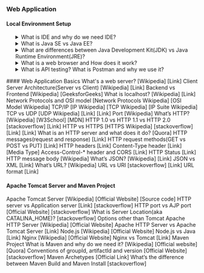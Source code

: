 ### Web Application
#### Local Environment Setup
<ul> 
<details>
<summary>What is IDE and why do we need IDE?</summary>
    <ul>
        <li>Integrated Development Environment</li>
        <li>Quickly navigating to a type without needing to worry about namespace, project etc</li>
        <li>Navigating to members by treating them as hyperlinks</li>
        <li>Autocompletion when you can't remember the names of all members by heart</li>
        <li>Automatic code generation</li>
        <li>Refactoring (massive one)</li>
        <li>Organise imports (automatically adding appropriate imports in Java, using directives in C#)</li>
        <li>Warning-as-you-type (i.e. some errors don't even require a compile cycle)</li>
        <li>Hovering over something to see the docs</li>
        <li>Keeping a view of files, errors/warnings/console/unit tests etc and source code all on the screen at the same time in a useful way</li>
        <li>Ease of running unit tests from the same window</li>
        <li>Integrated debugging</li>
        <li>Integrated source control</li>
        <li>Navigating to where a compile-time error or run-time exception occurred directly from the error details.</li>
    </ul> 
</details>

<details>
<summary>What is Java SE vs Java EE?</summary>
    <ul>
        <li>Java Platform, Standard Edition (Java SE) is a computing platform for development and deployment of portable code for desktop and server environments.</li>
        <li>Jakarta EE, formerly Java Platform, Enterprise Edition (Java EE) and Java 2 Platform, Enterprise Edition (J2EE) is a set of specifications, extending Java SE 8 with specifications for enterprise features such as distributed computing and web services. </li>
        <li>Java ME = Micro Edition. </li>
    </ul> 
</details>

<details>
<summary>What are differences between Java Development Kit(JDK) vs Java Runtime Environment(JRE)?</summary>
    <ul>
        <li>The JRE is the Java Runtime Environment. It is a package of everything necessary to run a compiled Java program, including the Java Virtual Machine (JVM), the Java Class Library, the java command, and other infrastructure. However, it cannot be used to create new programs.</li>
        <li>The JDK is the Java Development Kit, the full-featured SDK for Java. It has everything the JRE has, but also the compiler (javac) and tools (like javadoc and jdb). It is capable of creating and compiling programs.</li>
    </ul> 
</details>

<details>
<summary>What is a web browser and How does it work?</summary>
    <ul>
        <li>A web browser (commonly referred to as a browser) is a software application for accessing (locate, retrieve and display) information on the World Wide Web.</li>
        <li>As a client/server model, the browser is the client run on a computer that contacts the Web server and requests information. The Web server sends the information back to the Web browser which displays the results on the computer or other Internet-enabled device that supports a browser. </li>
    </ul> 
</details>

<details>
<summary>What is API testing? What is Postman and why we use it? </summary>
    <ul>
        <li>API testing is a type of software testing that involves testing application programming interfaces (APIs) directly and as part of integration testing to determine if they meet expectations for functionality, reliability, performance, and security.</li>
        <li>Postman is a great tool when trying to dissect RESTful APIs made by others or test ones you have made yourself. It offers a sleek user interface with which to make HTML requests, without the hassle of writing a bunch of code just to test an API's functionality. </li>
    </ul> 
</details>
</ul> 
#### Web Application Basics
What's a web server? [Wikipedia] [Link]
Client Server Architecture(Server vs Client) [Wikipedia] [Link]
Backend vs Frontend [Wikipedia] [GeeksforGeeks]
What is localhost? [Wikipedia] [Link]
Network Protocols and OSI model [Network Protocols Wikipedia] [OSI Model Wikipedia]
TCP/IP [IP Wikipedia] [TCP Wikipedia] [IP Suite Wikipedia]
TCP vs UDP [UDP Wikipedia] [Link] [Link]
Port [Wikipedia]
What’s HTTP? [Wikipedia] [W3School] [MDN]
HTTP 1.0 vs HTTP 1.1 vs HTTP 2.0 [stackoverflow] [Link]
HTTP vs HTTPS [HTTPS Wikipedia] [stackoverflow] [Link] [Link]
What is an HTTP server and what does it do? [Quora]
HTTP messages(request and response) [Link]
HTTP request methods(GET vs POST vs PUT) [Link]
HTTP headers [Link]
Content-Type header [Link] [Media Type]
Access-Control-* header and CORS [Link] 
HTTP Status [Link]
HTTP message body [Wikipedia]
What’s JSON? [Wikipedia] [Link] 
JSON vs XML [Link]
What’s URL? [Wikipedia]
URL vs URI [stackoverflow] [Link]
URL format [Link]

#### Apache Tomcat Server and Maven Project
Apache Tomcat Server [Wikipedia] [Official Website] [Source code]
HTTP server vs Application server [Link] [stackoverflow]
HTTP port vs AJP port [Official Website] [stackoverflow]
What is Server Location(aka CATALINA_HOME)? [stackoverflow]
Options other than Tomcat
Apache HTTP Server [Wikipedia] [Official Website]
Apache HTTP Server vs Apache Tomcat Server [Link]
Node.js [Wikipedia] [Official Website]
Node.js vs Java [Link]
Nginx [Wikipedia] [Official Website]
Nginx vs Tomcat [Link]
Maven Project
What is Maven and why do we need it? [Wikipedia] [Official website] [Quora]
Conventions of groupId, artifactId and version [Official Website] [stackoverflow]
Maven Archetypes [Official Link]
What’s the difference between Maven Build and Maven Install [stackoverflow]